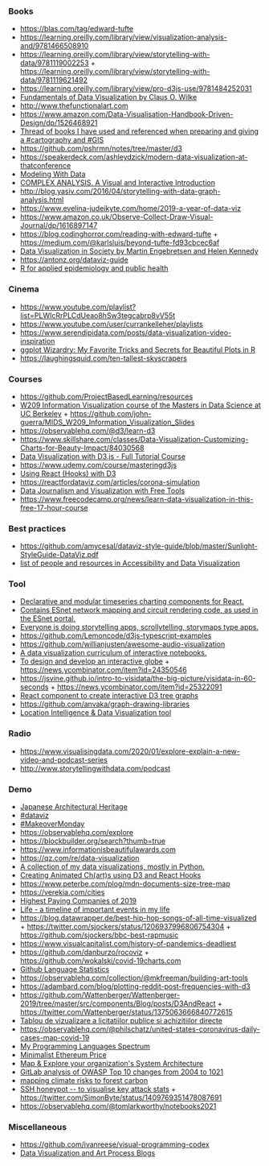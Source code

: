 ### Books

- https://blas.com/tag/edward-tufte
- https://learning.oreilly.com/library/view/visualization-analysis-and/9781466508910
- https://learning.oreilly.com/library/view/storytelling-with-data/9781119002253 + https://learning.oreilly.com/library/view/storytelling-with-data/9781119621492
- https://learning.oreilly.com/library/view/pro-d3js-use/9781484252031
- [Fundamentals of Data Visualization by Claus O. Wilke](https://serialmentor.com/dataviz)
- http://www.thefunctionalart.com
- https://www.amazon.com/Data-Visualisation-Handbook-Driven-Design/dp/1526468921
- [Thread of books I have used and referenced when preparing and giving a #cartography and #GIS](https://twitter.com/ramiroaznar/status/1210269334830026755)
- https://github.com/pshrmn/notes/tree/master/d3
- https://speakerdeck.com/ashleydzick/modern-data-visualization-at-thatconference
- [Modeling With Data](https://modelingwithdata.org/front.pdf)
- [COMPLEX ANALYSIS. A Visual and Interactive Introduction](https://twitter.com/PonceCampuzano/status/1214850688506716160)
- http://blog.yasiv.com/2016/04/storytelling-with-data-graph-analysis.html
- https://www.evelina-judeikyte.com/home/2019-a-year-of-data-viz
- https://www.amazon.co.uk/Observe-Collect-Draw-Visual-Journal/dp/1616897147
- https://blog.codinghorror.com/reading-with-edward-tufte + https://medium.com/@karlsluis/beyond-tufte-fd93cbcec6af
- [Data Visualization in Society by Martin Engebretsen and Helen Kennedy](https://www.jstor.org/stable/j.ctvzgb8c7)
- https://antonz.org/dataviz-guide
- [R for applied epidemiology and public health](https://news.ycombinator.com/item?id=27106489)

### Cinema

- https://www.youtube.com/playlist?list=PLWIcRrPLCdUeao8hSw3tegcabrp8vV55t
- https://www.youtube.com/user/currankelleher/playlists
- https://www.serendipidata.com/posts/data-visualization-video-inspiration
- [ggplot Wizardry: My Favorite Tricks and Secrets for Beautiful Plots in R](https://github.com/z3tt/OutlierConf2021)
- https://laughingsquid.com/ten-tallest-skyscrapers

### Courses

- https://github.com/ProjectBasedLearning/resources
- [W209 Information Visualization course of the Masters in Data Science at UC Berkeley](https://www.youtube.com/playlist?list=PLmRfPZr9-VoGodduNBkPKoNNXeOBMmQGz) + https://github.com/john-guerra/MIDS_W209_Information_Visualization_Slides
- https://observablehq.com/@d3/learn-d3
- https://www.skillshare.com/classes/Data-Visualization-Customizing-Charts-for-Beauty-Impact/84030568
- [Data Visualization with D3.js - Full Tutorial Course](https://www.youtube.com/watch?v=_8V5o2UHG0E&t=18606s)
- https://www.udemy.com/course/masteringd3js
- [Using React (Hooks) with D3](https://www.youtube.com/playlist?list=PLDZ4p-ENjbiPo4WH7KdHjh_EMI7Ic8b2B)
- https://reactfordataviz.com/articles/corona-simulation
- [Data Journalism and Visualization with Free Tools](https://journalismcourses.org/resource/DATA0819.html)
- https://www.freecodecamp.org/news/learn-data-visualization-in-this-free-17-hour-course

### Best practices

- https://github.com/amycesal/dataviz-style-guide/blob/master/Sunlight-StyleGuide-DataViz.pdf
- [list of people and resources in Accessibility and Data Visualization](https://github.com/dataviza11y/resources)

### Tool

- [Declarative and modular timeseries charting components for React.](https://github.com/esnet/react-timeseries-charts)
- [Contains ESnet network mapping and circuit rendering code, as used in the ESnet portal.](https://github.com/esnet/react-network-diagrams)
- [Everyone is doing storytelling apps, scrollytelling, storymaps type apps.](https://twitter.com/KiriCarini/status/1222196646957633537)
- https://github.com/Lemoncode/d3js-typescript-examples
- https://github.com/willianjusten/awesome-audio-visualization
- [A data visualization curriculum of interactive notebooks.](https://github.com/uwdata/visualization-curriculum)
- [To design and develop an interactive globe](https://stripe.com/blog/globe) + https://news.ycombinator.com/item?id=24350546
- https://jsvine.github.io/intro-to-visidata/the-big-picture/visidata-in-60-seconds + https://news.ycombinator.com/item?id=25322091
- [React component to create interactive D3 tree graphs](https://github.com/bkrem/react-d3-tree)
- https://github.com/anvaka/graph-drawing-libraries
- [Location Intelligence & Data Visualization tool](https://github.com/CartoDB/cartodb)


### Radio

- https://www.visualisingdata.com/2020/01/explore-explain-a-new-video-and-podcast-series
- http://www.storytellingwithdata.com/podcast

### Demo

- [Japanese Architectural Heritage](https://twitter.com/AlexanderVar7/status/1215763711496990722)
- [#dataviz](https://twitter.com/hashtag/dataviz)
- [#MakeoverMonday](https://twitter.com/hashtag/MakeoverMonday)
- https://observablehq.com/explore
- https://blockbuilder.org/search?thumb=true
- https://www.informationisbeautifulawards.com
- https://qz.com/re/data-visualization
- [A collection of my data visualizations, mostly in Python.](https://github.com/aaronpenne/data_visualization)
- [Creating Animated Ch(art)s using D3 and React Hooks](https://github.com/monicawoj/react-advanced-london-d3-react-deck)
- https://www.peterbe.com/plog/mdn-documents-size-tree-map
- https://verekia.com/cities
- [Highest Paying Companies of 2019](https://www.levels.fyi/2019)
- [Life - a timeline of important events in my life](https://github.com/cheeaun/life)
- https://blog.datawrapper.de/best-hip-hop-songs-of-all-time-visualized + https://twitter.com/sjockers/status/1206937996806754304 + https://github.com/sjockers/bbc-best-rapmusic
- https://www.visualcapitalist.com/history-of-pandemics-deadliest
- https://github.com/danburzo/rocoviz + https://github.com/wokalski/covid-19charts.com
- [Github Language Statistics](https://github.com/madnight/githut)
- https://observablehq.com/collection/@mkfreeman/building-art-tools
- https://adambard.com/blog/plotting-reddit-post-frequencies-with-d3
- https://github.com/Wattenberger/Wattenberger-2019/tree/master/src/components/Blog/posts/D3AndReact + https://twitter.com/Wattenberger/status/1375063666840772615
- [Tablou de vizualizare a licitatiilor publice si achizitiilor directe](https://github.com/ciocan/sicap-explorer)
- https://observablehq.com/@philschatz/united-states-coronavirus-daily-cases-map-covid-19
- [My Programming Languages Spectrum](https://huangxuan.me/2020/05/05/pl-chart)
- [Minimalist Ethereum Price](https://tanishq.xyz/staticETH)
- [Map & Explore your organization's System Architecture](https://github.com/CondeNast/fyi)
- [GitLab analysis of OWASP Top 10 changes from 2004 to 1021](https://public.flourish.studio/visualisation/7574790)
- [mapping climate risks to forest carbon](https://github.com/carbonplan/forest-risks-web)
- [SSH honeypot -- to visualise key attack stats](https://securehoney.net) + https://twitter.com/SimonByte/status/1409769351478087691
- https://observablehq.com/@tomlarkworthy/notebooks2021

### Miscellaneous

- https://github.com/ivanreese/visual-programming-codex
- [Data Visualization and Art Process Blogs](https://alignedleft.com/resources/process-blogs)
